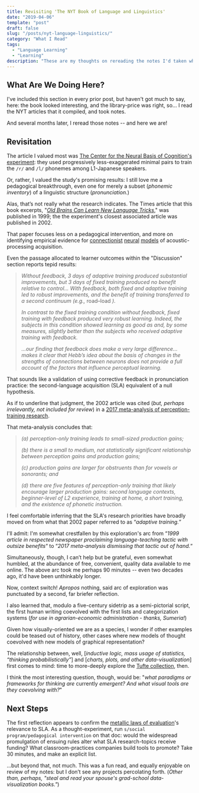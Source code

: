 ```yaml
---
title: Revisiting 'The NYT Book of Language and Linguistics'
date: "2019-04-06"
template: "post"
draft: false
slug: "/posts/nyt-language-linguistics/"
category: "What I Read"
tags:
  - "Language Learning"
  - "Learning"
description: "These are my thoughts on rereading the notes I'd taken while reading The NYT Book of Language and Linguistics."
---
```


## What Are We Doing Here?

I've included this section in every prior post, but haven't got much to say, here: the book looked interesting, and the library-price was right, so... I read the NYT articles that it compiled, and took notes.

And several months later, I reread those notes -- and here we are!

## Revisitation

The article I valued most was [The Center for the Neural Basis of Cognition's experiment](https://link.springer.com/article/10.3758/CABN.2.2.89): they used progressively less-exaggerated minimal pairs to train the `/r/` and `/l/` phonemes among L1-Japanese speakers.

Or, rather, I valued the study's promising results: I still love me a pedagogical breakthrough, even one for merely a subset (_phonemic inventory_) of a linguistic structure (_pronunciation._)

Alas, that’s not really what the research indicates. The Times article that this book excerpts, "[_Old Brains Can Learn New Language Tricks_](https://www.nytimes.com/1999/04/20/science/old-brains-can-learn-new-language-tricks.html)," was published in 1999; the the experiment's closest associated article was published in 2002.

That paper focuses less on a pedagogical intervention, and more on identifying empirical evidence for [connectionist](http://cnbc.cmu.edu/~plaut/IntroPDP/papers/Rogers09chap.connModels.pdf) [neural](http://www.mind.ilstu.edu/curriculum/connectionism_intro/connectionism_1.php) [models](https://plato.stanford.edu/entries/connectionism/) of acoustic-processing acquisition.

Even the passage allocated to learner outcomes within the "Discussion" section reports tepid results:

>_Without feedback, 3 days of adaptive training produced substantial improvements, but 3 days of fixed training produced no benefit relative to control... With feedback, both fixed and adaptive training led to robust improvements, and the benefit of training transferred to a second continuum (e.g.,_ road–load _)._
>
> _In contrast to the fixed training condition without feedback, fixed training with feedback produced very robust learning. Indeed, the subjects in this condition showed learning as good as and, by some measures, slightly better than the subjects who received adaptive training with feedback._
>
> _...our finding that feedback does make a very large difference... makes it clear that Hebb’s idea about the basis of changes in the strengths of connections between neurons does not provide a full account of the factors that influence perceptual learning._

That sounds like a validation of using corrective feedback in pronunciation practice: the second-language acquisition (SLA) equivalent of a null hypothesis.

As if to underline that judgment, the 2002 article was cited (_but, perhaps irrelevantly, not included for review_) in a [2017 meta-analysis of perception-training research](https://doi.org/10.1017/S0142716417000418).

That meta-analysis concludes that:

> _(a) perception-only training leads to small-sized production gains;_
>
> _(b) there is a small to medium, not statistically significant relationship between perception gains and production gains;_
>
> _(c) production gains are larger for obstruents than for vowels or sonorants; and_
>
> _(d) there are five features of perception-only training that likely encourage larger production gains: second language contexts, beginner-level of L2 experience, training at home, a short training, and the existence of phonetic instruction._

I feel comfortable inferring that the SLA's research priorities have broadly moved on from what that 2002 paper referred to as “_adaptive training._”

I'll admit: I'm somewhat crestfallen by this exploration's arc from “_1999 article in respected newspaper proclaiming language-teaching tactic with outsize benefits_“ to “_2017 meta-analysis dismissing that tactic out of hand._“

Simultaneously, though, I can’t help but be grateful, even somewhat humbled, at the abundance of free, convenient, quality data available to me online. The above arc took me perhaps 90 minutes -- even two decades ago, it'd have been unthinkably longer.

Now, context switch! _Apropos_ nothing, said arc of exploration was punctuated by a second, far briefer reflection.

I also learned that, modulo a five-century sidetrip as a semi-pictorial script, the first human writing coevolved with the first lists and categorization systems (_for use in agrarian-economic administration - thanks, Sumeria!_)

Given how visually-oriented we are as a species, I wonder if other examples could be teased out of history, other cases where new models of thought coevolved with new models of graphical representation?

The relationship between, well, [_inductive logic, mass usage of statistics, “thinking probabilistically”_] and [_charts, plots, and other data-visualization_] first comes to mind: time to more-deeply explore the [Tufte collection](https://en.wikipedia.org/wiki/Edward_Tufte), then.

I think the most interesting question, though, would be: "_what paradigms or frameworks for thinking are_ currently _emergent? And what visual tools are they coevolving with?_"

## Next Steps

The first reflection appears to confirm the [metallic laws of evaluation](https://www.cgdev.org/blog/rossis-rules)'s relevance to SLA. As a thought-experiment, run `s/social program/pedagogical intervention` on that doc: would the widespread promulgation of ensuing rules alter what SLA research-topics receive funding? What classroom-practices companies build tools to promote? Take 30 minutes, and make an explicit list.

...but beyond that, not much. This was a fun read, and equally enjoyable on review of my notes: but I don’t see any projects percolating forth. (_Other than, perhaps, "steal and read your spouse's grad-school data-visualization books."_)
